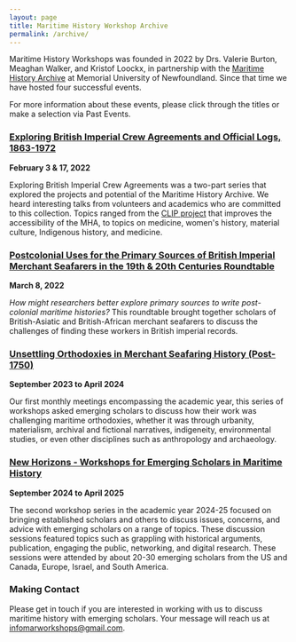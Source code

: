 ```yaml
---
layout: page
title: Maritime History Workshop Archive
permalink: /archive/
---
```


Maritime History Workshops was founded in 2022 by Drs. Valerie Burton, Meaghan Walker, and Kristof Loockx, in partnership with the [Maritime History Archive](https://mha.mun.ca/) at Memorial University of Newfoundland. Since that time we have hosted four successful events.

For more information about these events, please click through the titles or make a selection via Past Events.

### [Exploring British Imperial Crew Agreements and Official Logs, 1863-1972](https://crewagreementworkshop.github.io/exploring_crew_agreements/expcrewagreements)

**February 3 & 17, 2022**

Exploring British Imperial Crew Agreements was a two-part series that explored the projects and potential of the Maritime History Archive. We heard interesting talks from volunteers and academics who are committed to this collection. Topics ranged from the [CLIP project](https://www.crewlist.org.uk/) that improves the accessibility of the MHA, to topics on medicine, women's history, material culture, Indigenous history, and medicine.

### [Postcolonial Uses for the Primary Sources of British Imperial Merchant Seafarers in the 19th & 20th Centuries Roundtable](https://crewagreementworkshop.github.io/exploring_crew_agreements/postcolonial)

**March 8, 2022**

_How might researchers better explore primary sources to write post-colonial maritime histories?_ This roundtable brought together scholars of British-Asiatic and British-African merchant seafarers to discuss the challenges of finding these workers in British imperial records.

### [Unsettling Orthodoxies in Merchant Seafaring History (Post-1750)](https://maritimeworkshops.com/orthodoxies/)

**September 2023 to April 2024**

Our first monthly meetings encompassing the academic year, this series of workshops asked emerging scholars to discuss how their work was challenging maritime orthodoxies, whether it was through urbanity, materialism, archival and fictional narratives, indigeneity, environmental studies, or even other disciplines such as anthropology and archaeology.

### [New Horizons - Workshops for Emerging Scholars in Maritime History](https://maritimeworkshops.com/newhorizons/)

**September 2024 to April 2025**

The second workshop series in the academic year 2024-25 focused on bringing established scholars and others to discuss issues, concerns, and advice with emerging scholars on a range of topics. These discussion sessions featured topics such as grappling with historical arguments, publication, engaging the public, networking, and digital research. These sessions were attended by about 20-30 emerging scholars from the US and Canada, Europe, Israel, and South America.

### Making Contact

Please get in touch if you are interested in working with us to discuss maritime history with emerging scholars. Your message will reach us at [infomarworkshops@gmail.com](mailto:infomarworkshops@gmail.com).
